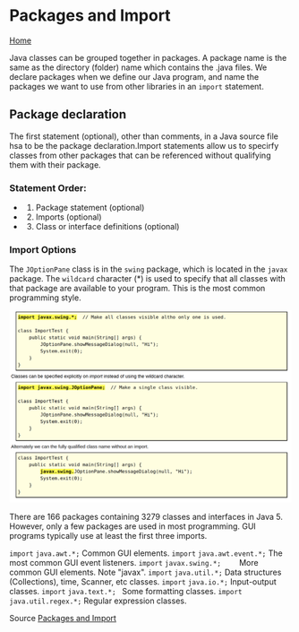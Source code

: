 # Packages and Import
[Home](../Readme.md)

Java classes can be grouped together in packages. A package name is the same as the directory (folder) name which contains the .java files. We declare packages when we define our Java program, and name the packages we want to use from other libraries in an `import` statement.

## Package declaration

The first statement (optional), other than comments, in a Java source file hsa to be the package declaration.Import statements allow us to specirfy classes from other packages that can be referenced without qualifying them with their package.

### Statement Order:
- 1. Package statement (optional)
- 2. Imports (optional)
- 3. Class or interface definitions (optional)

### Import Options

The `JOptionPane` class is in the `swing` package, which is located in the `javax` package. The `wildcard` character (*) is used to specify that all classes with that package are available to your program. This is the most common programming style.

![Imports](../img/imports.png)

There are 166 packages containing 3279 classes and interfaces in Java 5. However, only a few packages are used in most programming. GUI programs typically use at least the first three imports.

`import` `java.awt.*;`	        Common GUI elements.
`import` `java.awt.event.*;`	The most common GUI event listeners.
`import` `javax.swing.*;	`   More common GUI elements. Note "javax".
`import` `java.util.*;`	        Data structures (Collections), time, Scanner, etc classes.
`import` `java.io.*;`	        Input-output classes.
`import` `java.text.*; `    	Some formatting classes.
`import` `java.util.regex.*;`	Regular expression classes.

Source
[Packages and Import](https://perso.ensta-paris.fr/~diam/java/online/notes-java/language/10basics/import.html)